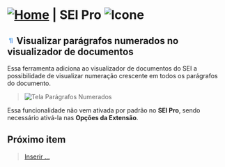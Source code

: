 # [![Home](../img/home.png)](../) |  SEI Pro ![Icone](../img/icon-32.png)

## ![SEI Pro Parágrafos Numerados](../img/icon-paragrafosnumerados.png) Visualizar parágrafos numerados no visualizador de documentos

Essa ferramenta adiciona ao visualizador de documentos do SEI a possibilidade de visualizar numeração crescente em todos os parágrafos do documento.

> ![Tela Parágrafos Numerados](../img/tela-paragrafosnumerados.gif) 

Essa funcionalidade não vem ativada por padrão no **SEI Pro**, sendo necessário ativá-la nas **Opções da Extensão**.

## Próximo item

> [Inserir ...](../pages/PAGE.md)
